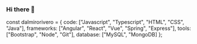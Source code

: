### Hi there 👋

<!--
**dalmirorivero/dalmirorivero** is a ✨ _special_ ✨ repository because its `README.md` (this file) appears on your GitHub profile.

Here are some ideas to get you started:

- 🔭 I’m currently working on ...
- 🌱 I’m currently learning ...
- 👯 I’m looking to collaborate on ...
- 🤔 I’m looking for help with ...
- 💬 Ask me about ...
- 📫 How to reach me: ...
- 😄 Pronouns: ...
- ⚡ Fun fact: ...
-->

const dalmirorivero = {
  code: ["Javascript", "Typescript", "HTML", "CSS", "Java"],
  frameworks: ["Angular", "React", "Vue", "Spring", "Express"],
  tools: ["Bootstrap", "Node", "Git"],
  database: ["MySQL", "MongoDB]
};
